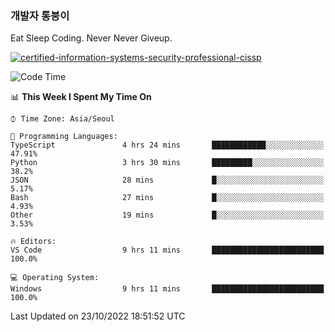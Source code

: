 ### 개발자 통붕이
Eat Sleep Coding.
Never Never Giveup.

[![certified-information-systems-security-professional-cissp](https://user-images.githubusercontent.com/44606727/157613689-acd84ec6-5f8f-4e79-89d9-a8d51f033634.png)](https://www.credly.com/badges/f394a010-85a0-450b-9136-8043af01d71c/public_url)

<!--START_SECTION:waka-->
![Code Time](http://img.shields.io/badge/Code%20Time-1%2C224%20hrs%2035%20mins-blue)

📊 **This Week I Spent My Time On** 

```text
⌚︎ Time Zone: Asia/Seoul

💬 Programming Languages: 
TypeScript               4 hrs 24 mins       ████████████░░░░░░░░░░░░░   47.91% 
Python                   3 hrs 30 mins       █████████░░░░░░░░░░░░░░░░   38.2% 
JSON                     28 mins             █░░░░░░░░░░░░░░░░░░░░░░░░   5.17% 
Bash                     27 mins             █░░░░░░░░░░░░░░░░░░░░░░░░   4.93% 
Other                    19 mins             █░░░░░░░░░░░░░░░░░░░░░░░░   3.53%

🔥 Editors: 
VS Code                  9 hrs 11 mins       █████████████████████████   100.0%

💻 Operating System: 
Windows                  9 hrs 11 mins       █████████████████████████   100.0%

```


 Last Updated on 23/10/2022 18:51:52 UTC
<!--END_SECTION:waka-->
